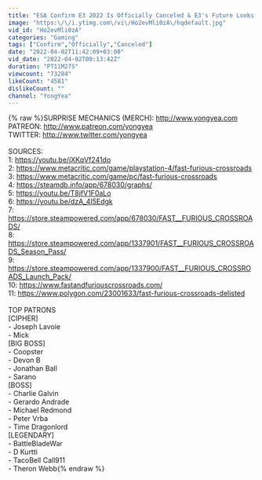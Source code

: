 ```yaml
---
title: "ESA Confirm E3 2022 Is Officially Canceled & E3's Future Looks Grimmer Than Ever"
image: "https:\/\/i.ytimg.com\/vi\/Ho2evMli0zA\/hqdefault.jpg"
vid_id: "Ho2evMli0zA"
categories: "Gaming"
tags: ["Confirm","Officially","Canceled"]
date: "2022-04-02T11:42:09+03:00"
vid_date: "2022-04-02T00:13:42Z"
duration: "PT11M27S"
viewcount: "73284"
likeCount: "4581"
dislikeCount: ""
channel: "YongYea"
---
```

{% raw %}SURPRISE MECHANICS (MERCH): <a rel="nofollow" target="blank" href="http://www.yongyea.com">http://www.yongyea.com</a><br />PATREON: <a rel="nofollow" target="blank" href="http://www.patreon.com/yongyea">http://www.patreon.com/yongyea</a><br />TWITTER: <a rel="nofollow" target="blank" href="http://www.twitter.com/yongyea">http://www.twitter.com/yongyea</a><br /><br />SOURCES:<br />1: <a rel="nofollow" target="blank" href="https://youtu.be/jXKqVf241do">https://youtu.be/jXKqVf241do</a><br />2: <a rel="nofollow" target="blank" href="https://www.metacritic.com/game/playstation-4/fast-furious-crossroads">https://www.metacritic.com/game/playstation-4/fast-furious-crossroads</a><br />3: <a rel="nofollow" target="blank" href="https://www.metacritic.com/game/pc/fast-furious-crossroads">https://www.metacritic.com/game/pc/fast-furious-crossroads</a><br />4: <a rel="nofollow" target="blank" href="https://steamdb.info/app/678030/graphs/">https://steamdb.info/app/678030/graphs/</a><br />5: <a rel="nofollow" target="blank" href="https://youtu.be/T8jfV1F0aLo">https://youtu.be/T8jfV1F0aLo</a><br />6: <a rel="nofollow" target="blank" href="https://youtu.be/dzA_4I5Edgk">https://youtu.be/dzA_4I5Edgk</a><br />7: <a rel="nofollow" target="blank" href="https://store.steampowered.com/app/678030/FAST__FURIOUS_CROSSROADS/">https://store.steampowered.com/app/678030/FAST__FURIOUS_CROSSROADS/</a><br />8: <a rel="nofollow" target="blank" href="https://store.steampowered.com/app/1337901/FAST__FURIOUS_CROSSROADS_Season_Pass/">https://store.steampowered.com/app/1337901/FAST__FURIOUS_CROSSROADS_Season_Pass/</a><br />9: <a rel="nofollow" target="blank" href="https://store.steampowered.com/app/1337900/FAST__FURIOUS_CROSSROADS_Launch_Pack/">https://store.steampowered.com/app/1337900/FAST__FURIOUS_CROSSROADS_Launch_Pack/</a><br />10: <a rel="nofollow" target="blank" href="https://www.fastandfuriouscrossroads.com/">https://www.fastandfuriouscrossroads.com/</a><br />11: <a rel="nofollow" target="blank" href="https://www.polygon.com/23001633/fast-furious-crossroads-delisted">https://www.polygon.com/23001633/fast-furious-crossroads-delisted</a><br /><br />TOP PATRONS<br />[CIPHER]<br /> - Joseph Lavoie<br /> - Mick<br />[BIG BOSS]<br /> - Coopster<br /> - Devon B<br /> - Jonathan Ball<br /> - Sarano<br />[BOSS]<br /> - Charlie Galvin<br /> - Gerardo Andrade<br /> - Michael Redmond<br /> - Peter Vrba<br /> - Time Dragonlord<br />[LEGENDARY]<br /> - BattleBladeWar<br /> - D Kurtti<br /> - TacoBell Call911<br /> - Theron Webb{% endraw %}
